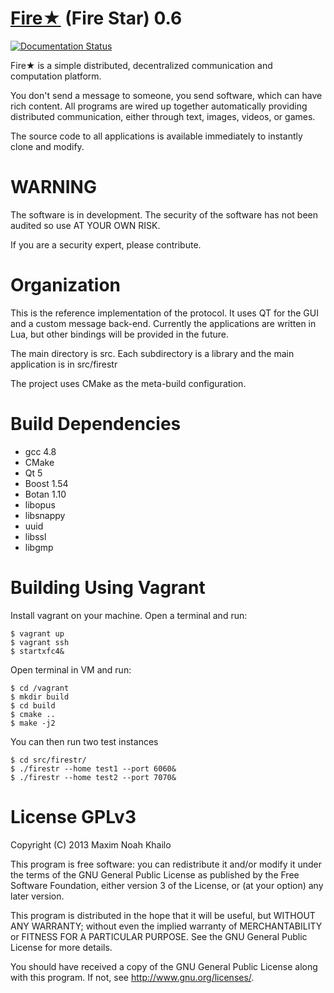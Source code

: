 [Fire★](http://www.firestr.com) (Fire Star) 0.6
===================================================================

[![Documentation Status](https://readthedocs.org/projects/fire/badge/?version=latest)](https://readthedocs.org/projects/fire/?badge=latest)

Fire★ is a simple distributed, decentralized communication 
and computation platform.

You don't send a message to someone, you send software, which 
can have rich content. All programs are wired up together automatically
providing distributed communication, either through text, images, videos, 
or games.

The source code to all applications is available immediately to 
instantly clone and modify. 

WARNING
===================================================================

The software is in development. The security of the software has
not been audited so use AT YOUR OWN RISK.

If you are a security expert, please contribute.

Organization
===================================================================

This is the reference implementation of the protocol. It uses QT for
the GUI and a custom message back-end. Currently the applications
are written in Lua, but other bindings will be provided in the future. 

The main directory is src. Each subdirectory is a library and
the main application is in src/firestr

The project uses CMake as the meta-build configuration.

Build Dependencies
===================================================================

* gcc 4.8
* CMake
* Qt 5 
* Boost 1.54
* Botan 1.10
* libopus
* libsnappy
* uuid
* libssl
* libgmp

Building Using Vagrant
===================================================================

Install vagrant on your machine. Open a terminal and run:

    $ vagrant up
    $ vagrant ssh
    $ startxfc4&

Open terminal in VM and run:

    $ cd /vagrant
    $ mkdir build
    $ cd build
    $ cmake ..
    $ make -j2

You can then run two test instances

    $ cd src/firestr/
    $ ./firestr --home test1 --port 6060&
    $ ./firestr --home test2 --port 7070&

License GPLv3
===================================================================

Copyright (C) 2013  Maxim Noah Khailo
 
This program is free software: you can redistribute it and/or modify
it under the terms of the GNU General Public License as published by
the Free Software Foundation, either version 3 of the License, or
(at your option) any later version.
 
This program is distributed in the hope that it will be useful,
but WITHOUT ANY WARRANTY; without even the implied warranty of
MERCHANTABILITY or FITNESS FOR A PARTICULAR PURPOSE.  See the
GNU General Public License for more details.
 
You should have received a copy of the GNU General Public License
along with this program.  If not, see <http://www.gnu.org/licenses/>.

